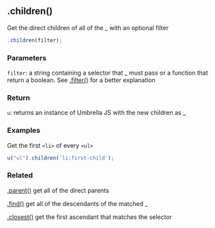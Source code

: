 ## .children()

Get the direct children of all of the _ with an optional filter

```js
.children(filter);
```


### Parameters

`filter`: a string containing a selector that _ must pass or a function that return a boolean. See [.filter()](#filter) for a better explanation



### Return

`u`: returns an instance of Umbrella JS with the new children as _



### Examples

Get the first `<li>` of every `<ul>`

```js
u("ul").children('li:first-child');
```



### Related

[.parent()](#parent) get all of the direct parents

[.find()](#find) get all of the descendants of the matched _

[.closest()](#closest) get the first ascendant that matches the selector
